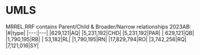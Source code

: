 # UMLS
MRREL.RRF contains Parent/Child  & Broader/Narrow relationships 
2023AB:
|\#|type|
|---:|---|
|629,121|AQ|
|5,231,192|CHD|
|5,231,192|PAR|
| 629,121|QB|
|1,790,195|RB|
|  53,182|RL|
|1,790,195|RN|
|17,829,794|RO|
|3,742,256|RQ|
|7,121,016|SY|
